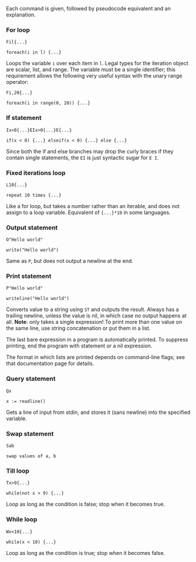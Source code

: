 Each command is given, followed by pseudocode equivalent and an explanation.

### For loop

`Fil{...}`

`foreach(i in l) {...}`

Loops the variable `i` over each item in `l`. Legal types for the iteration object are scalar, list, and range. The variable must be a single identifier; this requirement allows the following very useful syntax with the unary range operator:

`Fi,20{...}`

`foreach(i in range(0, 20)) {...}`

### If statement

`Ix<0{...}EIx>0{...}E{...}`

`if(x < 0) {...} elseif(x < 0) {...} else {...}`

Since both the if and else branches may drop the curly braces if they contain single statements, the `EI` is just syntactic sugar for `E I`.

### Fixed iterations loop

`L10{...}`

`repeat 10 times {...}`

Like a for loop, but takes a number rather than an iterable, and does not assign to a loop variable. Equivalent of `{...}*10` in some languages.

### Output statement

`O"Hello world"`

`write("Hello world")`

Same as `P`, but does not output a newline at the end.

### Print statement

`P"Hello world"`

`writeline("Hello world")`

Converts value to a string using `ST` and outputs the result. Always has a trailing newline, unless the value is nil, in which case no output happens at all. **Note**: only takes a single expression! To print more than one value on the same line, use string concatenation or put them in a list.

The last bare expression in a program is automatically printed. To suppress printing, end the program with statement or a nil expression.

The format in which lists are printed depends on command-line flags; see that documentation page for details.

### Query statement

`Qx`

`x := readline()`

Gets a line of input from stdin, and stores it (sans newline) into the specified variable.

### Swap statement

`Sab`

`swap values of a, b`

### Till loop

`Tx>9{...}`

`while(not x > 9) {...}`

Loop as long as the condition is false; stop when it becomes true.

### While loop

`Wx<10{...}`

`while(x < 10) {...}`

Loop as long as the condition is true; stop when it becomes false.
